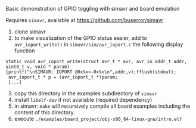 Basic demonstration of GPIO toggling with simavr and board emulation

Requires ``simavr``, available at https://github.com/buserror/simavr

1. clone simavr
2. to make visualization of the GPIO status easier, add to ``avr_ioport_write()`` in 
``simavr/sim/avr_ioport.c`` the following display function

```
static void avr_ioport_write(struct avr_t * avr, avr_io_addr_t addr, uint8_t v, void * param)
{printf("\nSIMAVR: IOPORT @0x%x<-0x%x\n",addr,v);fflush(stdout);
 avr_ioport_t * p = (avr_ioport_t *)param;
 [...]
```

3. copy this directory in the examples subdirectory of ``simavr``
4. install ``libelf-dev`` if not available (required dependency)
5. in simavr: ``make``
will recursively compile all board examples including the content of this directory.
6. execute ``./examples/board_project/obj-x86_64-linux-gnu/intro.elf``

